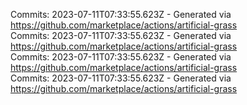 Commits: 2023-07-11T07:33:55.623Z - Generated via https://github.com/marketplace/actions/artificial-grass
<br>
Commits: 2023-07-11T07:33:55.623Z - Generated via https://github.com/marketplace/actions/artificial-grass
<br>
Commits: 2023-07-11T07:33:55.623Z - Generated via https://github.com/marketplace/actions/artificial-grass
<br>
Commits: 2023-07-11T07:33:55.623Z - Generated via https://github.com/marketplace/actions/artificial-grass
<br>
